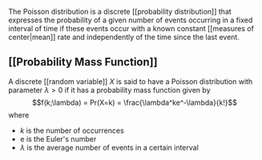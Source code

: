 The Poisson distribution  is a discrete [[probability distribution]] that expresses the probability of a given number of events occurring in a fixed interval of time if these events occur with a known constant [[measures of center|mean]] rate and independently of the time since the last event.

## [[Probability Mass Function]]

A discrete [[random variable]] $X$ is said to have a Poisson distribution with parameter $\lambda > 0$ if it has a probability mass function given by
$$f(k;\lambda) = Pr(X=k) = \frac{\lambda^ke^-\lambda}{k!}$$
where
+ $k$ is the number of occurrences 
+ e is the Euler's number
+ $\lambda$ is the average number of events in a certain interval

